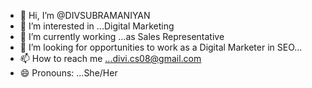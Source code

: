 - 👋 Hi, I’m @DIVSUBRAMANIYAN
- 👀 I’m interested in ...Digital Marketing
- 🌱 I’m currently working ...as Sales Representative 
- 💞️ I’m looking for opportunities to work as a Digital Marketer in SEO...
- 📫 How to reach me ...divi.cs08@gmail.com
- 😄 Pronouns: ...She/Her


<!---
DIVSUBRAMANIYAN/DIVSUBRAMANIYAN is a ✨ special ✨ repository because its `README.md` (this file) appears on your GitHub profile.
You can click the Preview link to take a look at your changes.
--->
